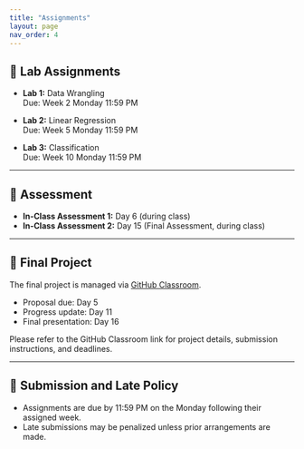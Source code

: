 ```yaml
---
title: "Assignments"
layout: page
nav_order: 4
---
```


## 🧪 Lab Assignments

- **Lab 1:** Data Wrangling  
  Due: Week 2 Monday 11:59 PM  

- **Lab 2:** Linear Regression  
  Due: Week 5 Monday 11:59 PM  

- **Lab 3:** Classification  
  Due: Week 10 Monday 11:59 PM  

---
## 🚀 Assessment

- **In-Class Assessment 1:** Day 6 (during class)  
- **In-Class Assessment 2:** Day 15 (Final Assessment, during class)

---
## 🚀 Final Project

The final project is managed via [GitHub Classroom](https://classroom.github.com/a/XJjOSHlI).  

- Proposal due: Day 5  
- Progress update: Day 11  
- Final presentation: Day 16  

Please refer to the GitHub Classroom link for project details, submission instructions, and deadlines.

---

## 📅 Submission and Late Policy

- Assignments are due by 11:59 PM on the Monday following their assigned week.  
- Late submissions may be penalized unless prior arrangements are made.
